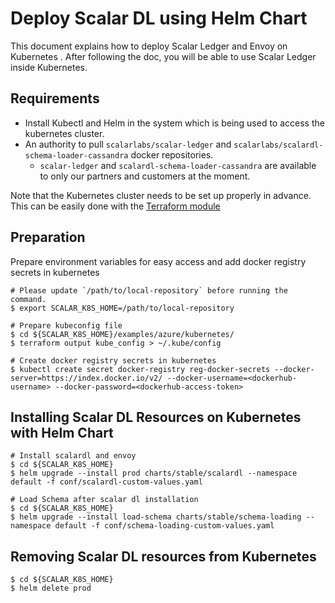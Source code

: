 # Deploy Scalar DL using Helm Chart

This document explains how to deploy Scalar Ledger and Envoy on Kubernetes . After following the doc, you will be able to use Scalar Ledger inside Kubernetes.

## Requirements

* Install Kubectl and Helm in the system which is being used to access the kubernetes cluster.
* An authority to pull `scalarlabs/scalar-ledger` and `scalarlabs/scalardl-schema-loader-cassandra` docker repositories.
  * `scalar-ledger` and `scalardl-schema-loader-cassandra` are available to only our partners and customers at the moment.

Note that the Kubernetes cluster needs to be set up properly in advance. This can be easily done with the [Terraform module](../../docs/README.md)

## Preparation
Prepare environment variables for easy access and add docker registry secrets in kubernetes

```console
# Please update `/path/to/local-repository` before running the command.
$ export SCALAR_K8S_HOME=/path/to/local-repository

# Prepare kubeconfig file
$ cd ${SCALAR_K8S_HOME}/examples/azure/kubernetes/
$ terraform output kube_config > ~/.kube/config

# Create docker registry secrets in kubernetes
$ kubectl create secret docker-registry reg-docker-secrets --docker-server=https://index.docker.io/v2/ --docker-username=<dockerhub-username> --docker-password=<dockerhub-access-token>
```

## Installing Scalar DL Resources on Kubernetes with Helm Chart

 ```console
# Install scalardl and envoy
$ cd ${SCALAR_K8S_HOME}
$ helm upgrade --install prod charts/stable/scalardl --namespace default -f conf/scalardl-custom-values.yaml

# Load Schema after scalar dl installation 
$ cd ${SCALAR_K8S_HOME}
$ helm upgrade --install load-schema charts/stable/schema-loading --namespace default -f conf/schema-loading-custom-values.yaml
```
## Removing Scalar DL resources from Kubernetes 
```console
$ cd ${SCALAR_K8S_HOME}
$ helm delete prod 
``` 
 
   
   
   
   
   
   
   
   
   
    
    
